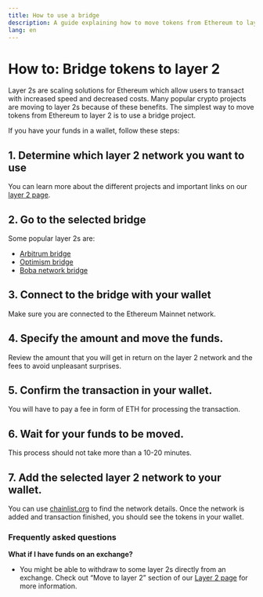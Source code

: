 ```yaml
---
title: How to use a bridge
description: A guide explaining how to move tokens from Ethereum to layer 2 using a bridge.
lang: en
---
```


# How to: Bridge tokens to layer 2

Layer 2s are scaling solutions for Ethereum which allow users to transact with increased speed and decreased costs. Many popular crypto projects are moving to layer 2s because of these benefits. The simplest way to move tokens from Ethereum to layer 2 is to use a bridge project.

If you have your funds in a wallet, follow these steps:

## 1. Determine which layer 2 network you want to use

You can learn more about the different projects and important links on our [layer 2 page](https://ethereum.org/en/layer-2/).

## 2. Go to the selected bridge

Some popular layer 2s are:
- [Arbitrum bridge](https://bridge.arbitrum.io/?l2ChainId=42161)
- [Optimism bridge](https://app.optimism.io/bridge/deposit)
- [Boba network bridge](https://gateway.boba.network/)

## 3. Connect to the bridge with your wallet

Make sure you are connected to the Ethereum Mainnet network. 

## 4. Specify the amount and move the funds.
Review the amount that you will get in return on the layer 2 network and the fees to avoid unpleasant surprises.

## 5. Confirm the transaction in your wallet.
You will have to pay a fee in form of ETH for processing the transaction.

## 6. Wait for your funds to be moved.
This process should not take more than a 10-20 minutes.

## 7. Add the selected layer 2 network to your wallet.
You can use [chainlist.org](http://chainlist.org) to find the network details. Once the network is added and transaction finished, you should see the tokens in your wallet.

### Frequently asked questions

**What if I have funds on an exchange?**
- You might be able to withdraw to some layer 2s directly from an exchange. Check out “Move to layer 2” section of our  [Layer 2 page](https://ethereum.org/en/layer-2/) for more information.
